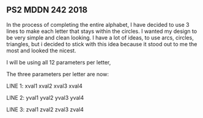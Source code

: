 ## PS2 MDDN 242 2018



In the process of completing the entire alphabet, I have decided to use 3 lines to make each letter that stays within the circles. I wanted my design to be very simple and clean looking. I have a lot of ideas, to use arcs, circles, triangles, but i decided to stick with this idea because it stood out to me the most and looked the nicest. 

I will be using all 12 parameters per letter,

The three parameters per letter are now:

LINE 1:
 xval1 
 xval2 
 xval3 
 xval4 


LINE 2:
 yval1 
 yval2 
 yval3 
yval4 

LINE 3:
 zval1 
 zval2 
 zval3 
 zval4 


